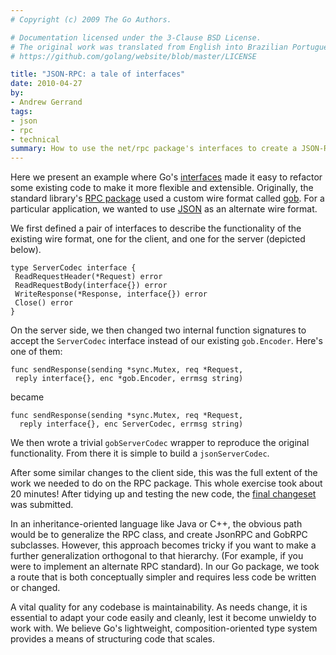 ```yaml
---
# Copyright (c) 2009 The Go Authors.

# Documentation licensed under the 3-Clause BSD License.
# The original work was translated from English into Brazilian Portuguese.
# https://github.com/golang/website/blob/master/LICENSE

title: "JSON-RPC: a tale of interfaces"
date: 2010-04-27
by:
- Andrew Gerrand
tags:
- json
- rpc
- technical
summary: How to use the net/rpc package's interfaces to create a JSON-RPC system.
---
```



Here we present an example where Go's [interfaces](/doc/effective_go.html#interfaces_and_types)
made it easy to refactor some existing code to make it more flexible and extensible.
Originally, the standard library's [RPC package](/pkg/net/rpc/)
used a custom wire format called [gob](/pkg/encoding/gob/).
For a particular application, we wanted to use [JSON](/pkg/encoding/json/)
as an alternate wire format.

We first defined a pair of interfaces to describe the functionality of the
existing wire format,
one for the client, and one for the server (depicted below).

	type ServerCodec interface {
	 ReadRequestHeader(*Request) error
	 ReadRequestBody(interface{}) error
	 WriteResponse(*Response, interface{}) error
	 Close() error
	}

On the server side, we then changed two internal function signatures to
accept the `ServerCodec` interface instead of our existing `gob.Encoder`. Here's one of them:

	func sendResponse(sending *sync.Mutex, req *Request,
	 reply interface{}, enc *gob.Encoder, errmsg string)

became

	func sendResponse(sending *sync.Mutex, req *Request,
	  reply interface{}, enc ServerCodec, errmsg string)

We then wrote a trivial `gobServerCodec` wrapper to reproduce the original functionality.
From there it is simple to build a `jsonServerCodec`.

After some similar changes to the client side,
this was the full extent of the work we needed to do on the RPC package.
This whole exercise took about 20 minutes!
After tidying up and testing the new code,
the [final changeset](https://github.com/golang/go/commit/dcff89057bc0e0d7cb14cf414f2df6f5fb1a41ec) was submitted.

In an inheritance-oriented language like Java or C++,
the obvious path would be to generalize the RPC class,
and create JsonRPC and GobRPC subclasses.
However, this approach becomes tricky if you want to make a further generalization
orthogonal to that hierarchy.
(For example, if you were to implement an alternate RPC standard).
In our Go package, we took a route that is both conceptually simpler and
requires less code be written or changed.

A vital quality for any codebase is maintainability.
As needs change, it is essential to adapt your code easily and cleanly,
lest it become unwieldy to work with.
We believe Go's lightweight, composition-oriented type system provides a
means of structuring code that scales.
